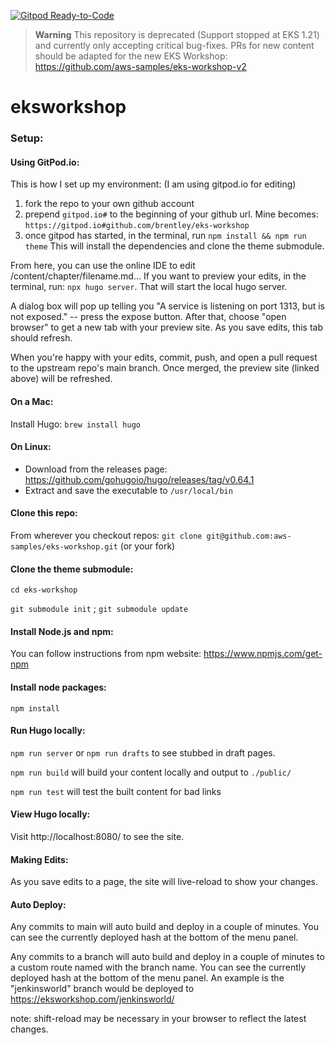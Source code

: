 [![Gitpod Ready-to-Code](https://img.shields.io/badge/Gitpod-Ready--to--Code-blue?logo=gitpod)](https://gitpod.io/#https://github.com/aws-samples/eks-workshop) 

> **Warning**
> This repository is deprecated (Support stopped at EKS 1.21) and currently only accepting critical bug-fixes. PRs for new content should be adapted for the new EKS Workshop: https://github.com/aws-samples/eks-workshop-v2

# eksworkshop

### Setup:
#### Using GitPod.io:

This is how I set up my environment:
(I am using gitpod.io for editing)

1. fork the repo to your own github account
2. prepend `gitpod.io#` to the beginning of your github url. Mine becomes: `https://gitpod.io#github.com/brentley/eks-workshop`
3. once gitpod has started, in the terminal, run `npm install && npm run theme`
This will install the dependencies and clone the theme submodule.

From here, you can use the online IDE to edit /content/chapter/filename.md...
If you want to preview your edits, in the terminal, run:
`npx hugo server`.
That will start the local hugo server.

A dialog box will pop up telling you "A service is listening on port 1313, but is not
exposed." -- press the expose button. After that, choose "open browser" to get a new
tab with your preview site. As you save edits, this tab should refresh.

When you're happy with your edits, commit, push, and open a pull request to the upstream
repo's main branch. Once merged, the preview site (linked above) will be refreshed.

#### On a Mac:
Install Hugo:
`brew install hugo`

#### On Linux:
  - Download from the releases page: https://github.com/gohugoio/hugo/releases/tag/v0.64.1
  - Extract and save the executable to `/usr/local/bin`

#### Clone this repo:
From wherever you checkout repos:
`git clone git@github.com:aws-samples/eks-workshop.git` (or your fork)

#### Clone the theme submodule:
`cd eks-workshop`

`git submodule init` ;
`git submodule update`

#### Install Node.js and npm:
You can follow instructions from npm website: https://www.npmjs.com/get-npm

#### Install node packages:
`npm install`

#### Run Hugo locally:
`npm run server`
or
`npm run drafts` to see stubbed in draft pages.

`npm run build` will build your content locally and output to `./public/`

`npm run test` will test the built content for bad links

#### View Hugo locally:
Visit http://localhost:8080/ to see the site.

#### Making Edits:
As you save edits to a page, the site will live-reload to show your changes.

#### Auto Deploy:
Any commits to main will auto build and deploy in a couple of minutes. You can see the currently
deployed hash at the bottom of the menu panel.

Any commits to a branch will auto build and deploy in a couple of minutes to a custom route named with the branch name. You can see the currently
deployed hash at the bottom of the menu panel.
An example is the "jenkinsworld" branch would be deployed to https://eksworkshop.com/jenkinsworld/

note: shift-reload may be necessary in your browser to reflect the latest changes.



